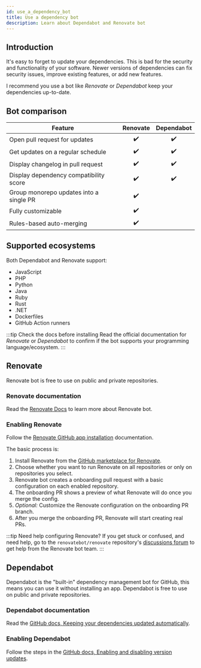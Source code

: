 ```yaml
---
id: use_a_dependency_bot
title: Use a dependency bot
description: Learn about Dependabot and Renovate bot
---
```


## Introduction

It's easy to forget to update your dependencies.
This is bad for the security and functionality of your software.
Newer versions of dependencies can fix security issues, improve existing features, or add new features.

I recommend you use a bot like _Renovate_ or _Dependabot_ keep your dependencies up-to-date.

## Bot comparison

| Feature                                 | Renovate | Dependabot |
| --------------------------------------- | :------: | :--------: |
| Open pull request for updates           |  ✔️      |     ✔️     |
| Get updates on a regular schedule       |  ✔️      |     ✔️     |
| Display changelog in pull request       |  ✔️      |     ✔️     |
| Display dependency compatibility score  |  ✔️      |     ✔️     |
| Group monorepo updates into a single PR |  ✔️      |            |
| Fully customizable                      |  ✔️      |            |
| Rules-based auto-merging                |  ✔️      |            |

## Supported ecosystems

Both Dependabot and Renovate support:

- JavaScript
- PHP
- Python
- Java
- Ruby
- Rust
- .NET
- Dockerfiles
- GitHub Action runners

:::tip Check the docs before installing
Read the official documentation for _Renovate_ or _Dependabot_ to confirm if the bot supports your programming language/ecosystem.
:::

## Renovate

Renovate bot is free to use on public and private repositories.

### Renovate documentation

Read the [Renovate Docs](https://docs.renovatebot.com/) to learn more about Renovate bot.

### Enabling Renovate

Follow the [Renovate GitHub app installation](https://docs.renovatebot.com/install-github-app/) documentation.

The basic process is:

1. Install Renovate from the [GitHub marketplace for Renovate](https://github.com/marketplace/renovate).
1. Choose whether you want to run Renovate on all repositories or only on repositories you select.
1. Renovate bot creates a onboarding pull request with a basic configuration on each enabled repository.
1. The onboarding PR shows a preview of what Renovate will do once you merge the config.
1. _Optional:_ Customize the Renovate configuration on the onboarding PR branch.
1. After you merge the onboarding PR, Renovate will start creating real PRs.

:::tip Need help configuring Renovate?
If you get stuck or confused, and need help, go to the `renovatebot/renovate` repository's [discussions forum](https://github.com/renovatebot/renovate/discussions) to get help from the Renovate bot team.
:::

## Dependabot

Dependabot is the "built-in" dependency management bot for GitHub, this means you can use it without installing an app.
Dependabot is free to use on public and private repositories.

### Dependabot documentation

Read the [GitHub docs, Keeping your dependencies updated automatically](https://docs.github.com/en/code-security/supply-chain-security/keeping-your-dependencies-updated-automatically).

### Enabling Dependabot

Follow the steps in the [GitHub docs, Enabling and disabling version updates](https://docs.github.com/en/code-security/supply-chain-security/keeping-your-dependencies-updated-automatically/enabling-and-disabling-version-updates).
